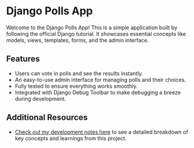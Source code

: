 # Django Polls App

Welcome to the Django Polls App! This is a simple application built by following the official Django tutorial. It showcases essential concepts like models, views, templates, forms, and the admin interface.

## Features

- Users can vote in polls and see the results instantly.
- An easy-to-use admin interface for managing polls and their choices.
- Fully tested to ensure everything works smoothly.
- Integrated with Django Debug Toolbar to make debugging a breeze during development.

## Additional Resources

- [Check out my development notes here](NOTES.md) to see a detailed breakdown of key concepts and learnings from this project.
